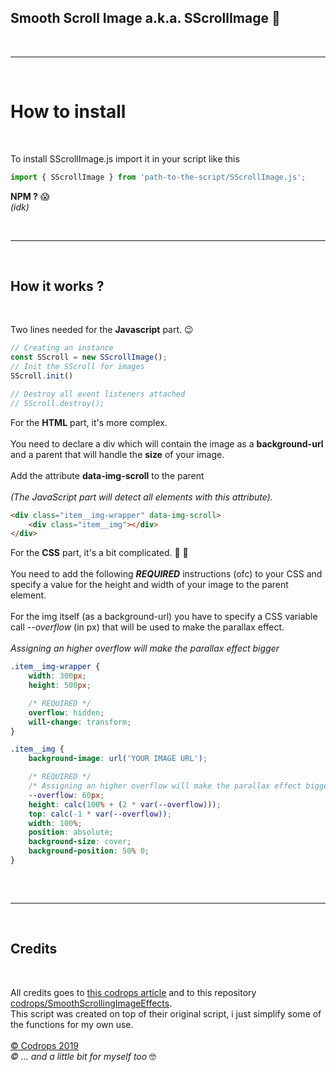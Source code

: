 ## Smooth Scroll Image a.k.a. SScrollImage 🕺
<br>

---

<br>

# How to install

<br>

To install SScrollImage.js import it in your script like this

```javascript
import { SScrollImage } from 'path-to-the-script/SScrollImage.js';

```
**NPM ?** 😱
<br> *(idk)*

<br>

---

<br>

## How it works ?

<br>

Two lines needed for the **Javascript** part. 😉

```javascript
// Creating an instance
const SScroll = new SScrollImage();
// Init the SScroll for images
SScroll.init()

// Destroy all event listeners attached
// SScroll.destroy();
```

For the **HTML** part, it's more complex. <br> <br>
You need to declare a div which will contain the image as a **background-url** and a parent that will handle the **size** of your image.
<br> <br>
Add the attribute **data-img-scroll** to the parent <br> <br>
*(The JavaScript part will detect all elements with this attribute).*
```html
<div class="item__img-wrapper" data-img-scroll>
	<div class="item__img"></div>
</div>
```

For the **CSS** part, it's a bit complicated.  💪 💪<br><br>
You need to add the following ***REQUIRED*** instructions (ofc) to your CSS and specify a value for the height and width of your image to the parent element.
<br> <br>
For the img itself (as a background-url) you have to specify a CSS variable call *--overflow* (in px) that will be used to make the parallax effect. <br><br>
*Assigning an higher overflow will make the parallax effect bigger*
```css
.item__img-wrapper {
	width: 300px;
	height: 500px;

	/* REQUIRED */
	overflow: hidden;
	will-change: transform;
}

.item__img {
	background-image: url('YOUR IMAGE URL');

	/* REQUIRED */
	/* Assigning an higher overflow will make the parallax effect bigger */
	--overflow: 60px;
	height: calc(100% + (2 * var(--overflow)));
	top: calc(-1 * var(--overflow));
	width: 100%;
	position: absolute;
	background-size: cover;
	background-position: 50% 0;
}
	
```

<br>

---

<br>

## Credits

<br>

All credits goes to [this codrops article](https://tympanus.net/codrops/2019/07/23/smooth-scrolling-image-effects/) and to this repository [codrops/SmoothScrollingImageEffects](https://github.com/codrops/SmoothScrollingImageEffects/).
<br>
This script was created on top of their original script, i just simplify some of the functions for my own use.
<br> <br>
[© Codrops 2019](www.codrops.com)
<br> 
*© ... and a little bit for myself too* 🤓
